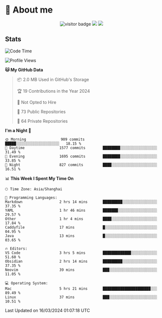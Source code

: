 <!-- ![](https://youpai.roccoshi.top/img/20200804214216.png) -->

# 🧐 About me
 
<p align="center">
<img src="https://visitor-badge.laobi.icu/badge?page_id=Lincest.Lincest&title=hits" alt="visitor badge"/>
<a href="mailto:imroccoshi@gmail.com"><img src="https://img.shields.io/badge/gmail-imroccoshi%40gmail.com-red"></a>
<a href="https://blog.roccoshi.top"><img src="https://img.shields.io/badge/blog-roccoshi-green"></a>
</p>

## Stats

<!--START_SECTION:waka-->
![Code Time](http://img.shields.io/badge/Code%20Time-1%2C008%20hrs%2012%20mins-blue)

![Profile Views](http://img.shields.io/badge/Profile%20Views-1-blue)

**🐱 My GitHub Data** 

> 📦 2.0 MB Used in GitHub's Storage 
 > 
> 🏆 19 Contributions in the Year 2024
 > 
> 🚫 Not Opted to Hire
 > 
> 📜 73 Public Repositories 
 > 
> 🔑 64 Private Repositories 
 > 
**I'm a Night 🦉** 

```text
🌞 Morning                909 commits         █████░░░░░░░░░░░░░░░░░░░░   18.15 % 
🌆 Daytime                1577 commits        ████████░░░░░░░░░░░░░░░░░   31.49 % 
🌃 Evening                1695 commits        ████████░░░░░░░░░░░░░░░░░   33.85 % 
🌙 Night                  827 commits         ████░░░░░░░░░░░░░░░░░░░░░   16.51 % 
```


📊 **This Week I Spent My Time On** 

```text
🕑︎ Time Zone: Asia/Shanghai

💬 Programming Languages: 
Markdown                 2 hrs 14 mins       █████████░░░░░░░░░░░░░░░░   37.35 % 
YAML                     1 hr 46 mins        ███████░░░░░░░░░░░░░░░░░░   29.57 % 
Other                    1 hr 4 mins         ████░░░░░░░░░░░░░░░░░░░░░   17.84 % 
Caddyfile                17 mins             █░░░░░░░░░░░░░░░░░░░░░░░░   04.95 % 
Java                     13 mins             █░░░░░░░░░░░░░░░░░░░░░░░░   03.65 % 

🔥 Editors: 
VS Code                  3 hrs 5 mins        █████████████░░░░░░░░░░░░   51.60 % 
Obsidian                 2 hrs 14 mins       █████████░░░░░░░░░░░░░░░░   37.35 % 
Neovim                   39 mins             ███░░░░░░░░░░░░░░░░░░░░░░   11.05 % 

💻 Operating System: 
Mac                      5 hrs 21 mins       ██████████████████████░░░   89.49 % 
Linux                    37 mins             ███░░░░░░░░░░░░░░░░░░░░░░   10.51 % 
```


 Last Updated on 16/03/2024 01:07:18 UTC
<!--END_SECTION:waka-->


